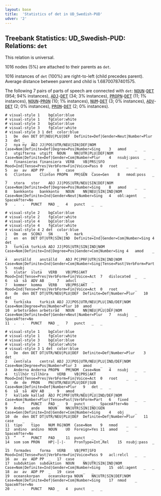 ```yaml
---
layout: base
title:  'Statistics of det in UD_Swedish-PUD'
udver: '2'
---
```


## Treebank Statistics: UD_Swedish-PUD: Relations: `det`

This relation is universal.

1016 nodes (5%) are attached to their parents as `det`.

1016 instances of `det` (100%) are right-to-left (child precedes parent).
Average distance between parent and child is 1.68700787401575.

The following 7 pairs of parts of speech are connected with `det`: <tt><a href="sv_pud-pos-NOUN.html">NOUN</a></tt>-<tt><a href="sv_pud-pos-DET.html">DET</a></tt> (954; 94% instances), <tt><a href="sv_pud-pos-ADJ.html">ADJ</a></tt>-<tt><a href="sv_pud-pos-DET.html">DET</a></tt> (34; 3% instances), <tt><a href="sv_pud-pos-PROPN.html">PROPN</a></tt>-<tt><a href="sv_pud-pos-DET.html">DET</a></tt> (11; 1% instances), <tt><a href="sv_pud-pos-NOUN.html">NOUN</a></tt>-<tt><a href="sv_pud-pos-PRON.html">PRON</a></tt> (10; 1% instances), <tt><a href="sv_pud-pos-NUM.html">NUM</a></tt>-<tt><a href="sv_pud-pos-DET.html">DET</a></tt> (3; 0% instances), <tt><a href="sv_pud-pos-ADV.html">ADV</a></tt>-<tt><a href="sv_pud-pos-DET.html">DET</a></tt> (2; 0% instances), <tt><a href="sv_pud-pos-PRON.html">PRON</a></tt>-<tt><a href="sv_pud-pos-DET.html">DET</a></tt> (2; 0% instances).


~~~ conllu
# visual-style 1	bgColor:blue
# visual-style 1	fgColor:white
# visual-style 3	bgColor:blue
# visual-style 3	fgColor:white
# visual-style 3 1 det	color:blue
1	De	den	DET	DT|NEU|PLU|DEF	Definite=Def|Gender=Neut|Number=Plur	3	det	_	_
2	nya	ny	ADJ	JJ|POS|UTR/NEU|SIN|DEF|NOM	Case=Nom|Definite=Def|Degree=Pos|Number=Sing	3	amod	_	_
3	utgifterna	utgift	NOUN	NN|UTR|PLU|DEF|NOM	Case=Nom|Definite=Def|Gender=Com|Number=Plur	4	nsubj:pass	_	_
4	finansieras	finansiera	VERB	VB|PRS|SFO	Mood=Ind|Tense=Pres|VerbForm=Fin|Voice=Pass	0	root	_	_
5	av	av	ADP	PP	_	8	case	_	_
6	Clintons	Clinton	PROPN	PM|GEN	Case=Gen	8	nmod:poss	_	_
7	stora	stor	ADJ	JJ|POS|UTR/NEU|SIN|DEF|NOM	Case=Nom|Definite=Def|Degree=Pos|Number=Sing	8	amod	_	_
8	bankkonto	bankkonto	NOUN	NN|NEU|SIN|IND|NOM	Case=Nom|Definite=Ind|Gender=Neut|Number=Sing	4	obl:agent	_	SpaceAfter=No
9	.	.	PUNCT	MAD	_	4	punct	_	_

~~~


~~~ conllu
# visual-style 2	bgColor:blue
# visual-style 2	fgColor:white
# visual-style 4	bgColor:blue
# visual-style 4	fgColor:white
# visual-style 4 2 det	color:blue
1	Om	om	SCONJ	SN	_	5	mark	_	_
2	en	en	DET	DT|UTR|SIN|IND	Definite=Ind|Gender=Com|Number=Sing	4	det	_	_
3	turkisk	turkisk	ADJ	JJ|POS|UTR|SIN|IND|NOM	Case=Nom|Definite=Ind|Degree=Pos|Gender=Com|Number=Sing	4	amod	_	_
4	anställd	anställd	ADJ	PC|PRF|UTR|SIN|IND|NOM	Case=Nom|Definite=Ind|Gender=Com|Number=Sing|Tense=Past|VerbForm=Part	5	nsubj	_	_
5	slutar	sluta	VERB	VB|PRS|AKT	Mood=Ind|Tense=Pres|VerbForm=Fin|Voice=Act	7	dislocated	_	_
6	så	så	ADV	AB	_	7	advcl	_	_
7	kommer	komma	VERB	VB|PRS|AKT	Mood=Ind|Tense=Pres|VerbForm=Fin|Voice=Act	0	root	_	_
8	de	den	DET	DT|UTR/NEU|PLU|DEF	Definite=Def|Number=Plur	10	det	_	_
9	turkiska	turkisk	ADJ	JJ|POS|UTR/NEU|PLU|IND/DEF|NOM	Case=Nom|Degree=Pos|Number=Plur	10	amod	_	_
10	arbetsråden	arbetsråd	NOUN	NN|NEU|PLU|DEF|NOM	Case=Nom|Definite=Def|Gender=Neut|Number=Plur	7	nsubj	_	SpaceAfter=No
11	.	.	PUNCT	MAD	_	7	punct	_	_

~~~


~~~ conllu
# visual-style 1	bgColor:blue
# visual-style 1	fgColor:white
# visual-style 3	bgColor:blue
# visual-style 3	fgColor:white
# visual-style 3 1 det	color:blue
1	De	den	DET	DT|UTR/NEU|PLU|DEF	Definite=Def|Number=Plur	3	det	_	_
2	centrala	central	ADJ	JJ|POS|UTR/NEU|PLU|IND/DEF|NOM	Case=Nom|Degree=Pos|Number=Plur	3	amod	_	_
3	Anderna	Anderna	PROPN	PM|NOM	Case=Nom	4	nsubj	_	_
4	tillhör	tillhöra	VERB	VB|PRS|AKT	Mood=Ind|Tense=Pres|VerbForm=Fin|Voice=Act	0	root	_	_
5	de	de	PRON	PN|UTR/NEU|PLU|DEF|SUB	Case=Nom|Definite=Def|Number=Plur	9	det	_	_
6	så	så	ADV	AB	_	9	amod	_	_
7	kallade	kallad	ADJ	PC|PRF|UTR/NEU|PLU|IND/DEF|NOM	Case=Nom|Number=Plur|Tense=Past|VerbForm=Part	6	fixed	_	_
8	”	”	PUNCT	PAD	_	9	punct	_	SpaceAfter=No
9	Andes	ande	NOUN	NN|UTR|SIN|IND|GEN	Case=Gen|Definite=Ind|Gender=Com|Number=Sing	4	obj	_	_
10	de	den	DET	DT|UTR/NEU|PLU|DEF	Definite=Def|Number=Plur	11	case	_	_
11	tipo	tipo	NUM	RG|NOM	Case=Nom	9	nmod	_	_
12	andino	andino	NOUN	UO	Foreign=Yes	11	amod	_	SpaceAfter=No
13	”	”	PUNCT	PAD	_	11	punct	_	_
14	som	som	PRON	HP|-|-|-	PronType=Int,Rel	15	nsubj:pass	_	_
15	formades	forma	VERB	VB|PRT|SFO	Mood=Ind|Tense=Past|VerbForm=Fin|Voice=Pass	9	acl:relcl	_	_
16	av	av	ADP	PP	_	17	case	_	_
17	subduktion	subduktion	NOUN	NN|UTR|SIN|IND|NOM	Case=Nom|Definite=Ind|Gender=Com|Number=Sing	15	obl:agent	_	_
18	av	av	ADP	PP	_	19	case	_	_
19	oceanskorpan	oceanskorpa	NOUN	NN|UTR|SIN|DEF|NOM	Case=Nom|Definite=Def|Gender=Com|Number=Sing	17	nmod	_	SpaceAfter=No
20	.	.	PUNCT	MAD	_	4	punct	_	_

~~~


